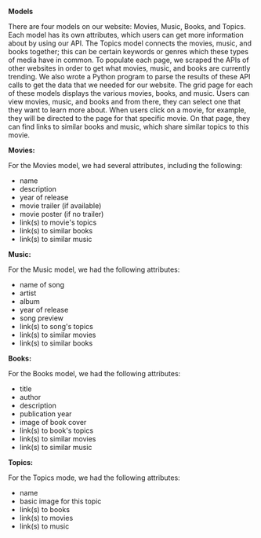 **Models**

There are four models on our website: Movies, Music, Books, and Topics. Each model has its own attributes, which users can get more information about by using our API. The Topics model connects the movies, music, and books together; this can be certain keywords or genres which these types of media have in common. To populate each page, we scraped the APIs of other websites in order to get what movies, music, and books are currently trending. We also wrote a Python program to parse the results of these API calls to get the data that we needed for our website. The grid page for each of these models displays the various movies, books, and music. Users can view movies, music, and books and from there, they can select one that they want to learn more about. When users click on a movie, for example, they will be directed to the page for that specific movie. On that page, they can find links to similar books and music, which share similar topics to this movie.



**Movies:**

For the Movies model, we had several attributes, including the following:

* name
* description
* year of release
* movie trailer \(if available\)
* movie poster \(if no trailer\)
* link\(s\) to movie's topics
* link\(s\) to similar books
* link\(s\) to similar music

**Music:**

For the Music model, we had the following attributes:

* name of song
* artist
* album
* year of release
* song preview
* link\(s\) to song's topics
* link\(s\) to similar movies
* link\(s\) to similar books

**Books:**

For the Books model, we had the following attributes:

* title
* author
* description
* publication year
* image of book cover
* link\(s\) to book's topics
* link\(s\) to similar movies
* link\(s\) to similar music

**Topics:**

For the Topics mode, we had the following attributes:

* name
* basic image for this topic
* link\(s\) to books
* link\(s\) to movies
* link\(s\) to music



